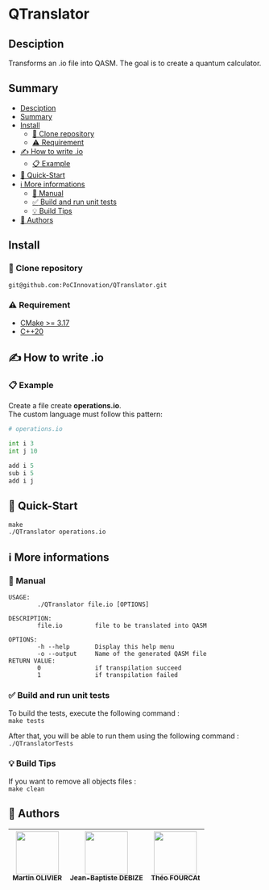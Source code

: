 # QTranslator

## Desciption
Transforms an .io file into QASM. The goal is to create a quantum calculator.

## Summary
  - [Desciption](#desciption)
  - [Summary](#summary)
  - [Install](#install)
    - [:rocket: Clone repository](#rocket-clone-repository)
    - [:warning: Requirement](#warning-requirement)
  - [:writing_hand: How to write .io](#writing_hand-how-to-write-io)
    - [:clipboard: Example](#clipboard-example)
  - [:checkered_flag: Quick-Start](#checkered_flag-quick-start)
  - [:information_source: More informations](#information_source-more-informations)
    - [:ledger: Manual](#ledger-manual)
    - [:white_check_mark: Build and run unit tests](#white_check_mark-build-and-run-unit-tests)
    - [:bulb: Build Tips](#bulb-build-tips)
  - [:bust_in_silhouette: Authors](#bust_in_silhouette-authors)
  
## Install

### :rocket: Clone repository

```shell
git@github.com:PoCInnovation/QTranslator.git
```

### :warning: Requirement

- [CMake >= 3.17](https://cmake.org/download/)
- [C++20](https://en.cppreference.com/w/cpp/20)

## :writing_hand: How to write .io
### :clipboard: Example
Create a file create **operations.io**.  
The custom language must follow this pattern:  
```python
# operations.io

int i 3
int j 10

add i 5
sub i 5
add i j
```

## :checkered_flag: Quick-Start

```shell
make
./QTranslator operations.io
```

## :information_source: More informations
### :ledger: Manual

```
USAGE:
        ./QTranslator file.io [OPTIONS]

DESCRIPTION:
        file.io         file to be translated into QASM

OPTIONS:
        -h --help       Display this help menu
        -o --output     Name of the generated QASM file
RETURN VALUE:
        0               if transpilation succeed
        1               if transpilation failed
```


### :white_check_mark: Build and run unit tests

To build the tests, execute the following command :  
```make tests```

After that, you will be able to run them using the following command :  
```./QTranslatorTests```

### :bulb: Build Tips

If you want to remove all objects files :  
`make clean`  

## :bust_in_silhouette: Authors

| [<img src="https://github.com/tocola.png?size=85" width=85><br><sub>Martin OLIVIER</sub>](https://github.com/tocola) | [<img src="https://github.com/jeanbaptistedebize.png?size=85" width=85><br><sub>Jean-Baptiste DEBIZE</sub>](https://github.com/jeanbaptistedebize) | [<img src="https://github.com/Tfourcat.png?size=85" width=85><br><sub>Théo FOURCAt</sub>](https://github.com/Tfourcat)
| :---: | :---: | :---: |
<h2 align=center>
